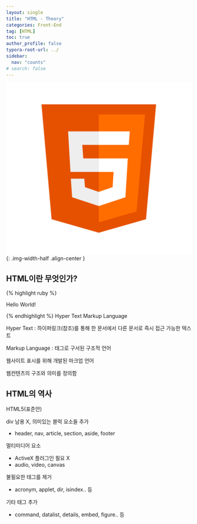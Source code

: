 ```yaml
---
layout: single
title: "HTML - Theory"
categories: Front-End
tag: [HTML]
toc: true
author_profile: false
typora-root-url: ../
sidebar:
  nav: "counts"
# search: false
---
```


![html5](/images/2023-06-12-html_theory/html5.png){: .img-width-half .align-center }

## HTML이란 무엇인가?

{% highlight ruby %}

<!doctype html>
<html>
	<head>
  		<title>Hello HTML</title>
 	</head>
 	<body>
  		<p>Hello World!</p>	
 	</body>
</html>
{% endhighlight %}
Hyper Text Markup Language

Hyper Text : 하이퍼링크(참조)를 통해 한 문서에서 다른 문서로 즉시 접근 가능한 텍스트

Markup Language : 태그로 구서된 구조적 언어

웹사이트 표시를 위해 개발된 마크업 언어

웹컨텐츠의 구조와 의미를 정의함

## HTML의 역사

HTML5(표준안)

div 남용 X, 의미있는 블럭 요소들 추가

- header, nav, article, section, aside, footer

멀티미디어 요소

- ActiveX 플러그인 필요 X
- audio, video, canvas

불필요한 태그를 제거

- acronym, applet, dir, isindex.. 등

기타 태그 추가

- command, datalist, details, embed, figure.. 등
